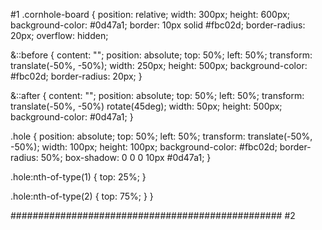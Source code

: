 #1
.cornhole-board {
position: relative;
width: 300px;
height: 600px;
background-color: #0d47a1;
border: 10px solid #fbc02d;
border-radius: 20px;
overflow: hidden;

&::before {
content: "";
position: absolute;
top: 50%;
left: 50%;
transform: translate(-50%, -50%);
width: 250px;
height: 500px;
background-color: #fbc02d;
border-radius: 20px;
}

&::after {
content: "";
position: absolute;
top: 50%;
left: 50%;
transform: translate(-50%, -50%) rotate(45deg);
width: 50px;
height: 500px;
background-color: #0d47a1;
}

.hole {
position: absolute;
top: 50%;
left: 50%;
transform: translate(-50%, -50%);
width: 100px;
height: 100px;
background-color: #fbc02d;
border-radius: 50%;
box-shadow: 0 0 0 10px #0d47a1;
}

.hole:nth-of-type(1) {
top: 25%;
}

.hole:nth-of-type(2) {
top: 75%;
}
}

#################################################
#2
